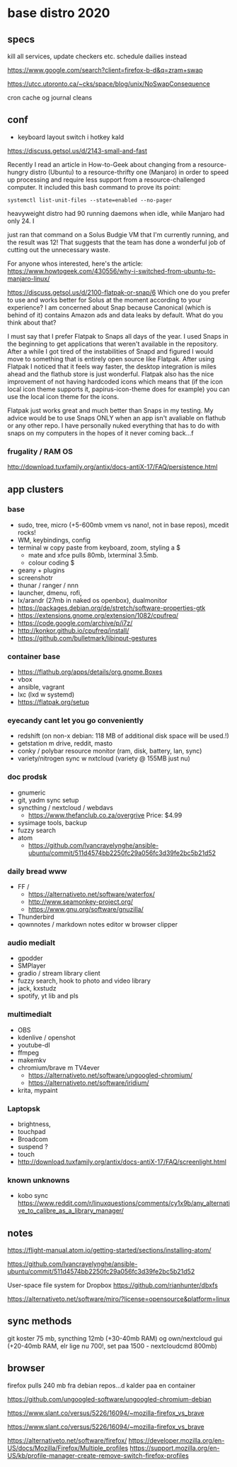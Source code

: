 base distro 2020 
================

## specs

kill all services, update checkers etc. schedule dailies instead

https://www.google.com/search?client=firefox-b-d&q=zram+swap

https://utcc.utoronto.ca/~cks/space/blog/unix/NoSwapConsequence

cron cache og journal cleans 

## conf

* keyboard layout switch i hotkey kald

https://discuss.getsol.us/d/2143-small-and-fast

Recently I read an article in How-to-Geek about changing from a resource-hungry distro (Ubuntu) to a resource-thrifty one (Manjaro) in order to speed up processing and require less support from a resource-challenged computer. It included this bash command to prove its point:

	systemctl list-unit-files --state=enabled --no-pager

heavyweight distro had 90 running daemons when idle, while Manjaro had only 24. I

just ran that command on a Solus Budgie VM that I'm currently running, and the result was 12! That suggests that the team has done a wonderful job of cutting out the unnecessary waste.

For anyone whos interested, here's the article: https://www.howtogeek.com/430556/why-i-switched-from-ubuntu-to-manjaro-linux/

https://discuss.getsol.us/d/2100-flatpak-or-snap/6
Which one do you prefer to use and works better for Solus at the moment according to your experience? I am concerned about Snap because Canonical (which is behind of it) contains Amazon ads and data leaks by default. What do you think about that?

I must say that I prefer Flatpak to Snaps all days of the year. I used Snaps in the beginning to get applications that weren't available in the repository. After a while I got tired of the instabilities of Snapd and figured I would move to something that is entirely open source like Flatpak. After using Flatpak I noticed that it feels way faster, the desktop integration is miles ahead and the flathub store is just wonderful. Flatpak also has the nice improvement of not having hardcoded icons which means that (if the icon local icon theme supports it, papirus-icon-theme does for example) you can use the local icon theme for the icons.

Flatpak just works great and much better than Snaps in my testing. My advice would be to use Snaps ONLY when an app isn't avaliable on flathub or any other repo. I have personally nuked everything that has to do with snaps on my computers in the hopes of it never coming back...f

### frugality / RAM OS

http://download.tuxfamily.org/antix/docs-antiX-17/FAQ/persistence.html

## app clusters

### base
* sudo, tree, micro (+5-600mb vmem vs nano!, not in base repos), mcedit rocks!
* WM, keybindings, config
* terminal w copy paste from keyboard, zoom, styling a $
	* mate and xfce pulls 80mb, lxterminal 3.5mb.  
	* colour coding $ 
* geany + plugins
* screenshotr
* thunar / ranger / nnn
* launcher, dmenu, rofi, 
* lx/arandr (27mb in naked os openbox), dualmonitor
* https://packages.debian.org/de/stretch/software-properties-gtk
* https://extensions.gnome.org/extension/1082/cpufreq/
* https://code.google.com/archive/p/i7z/
* http://konkor.github.io/cpufreq/install/ 
* https://github.com/bulletmark/libinput-gestures

### container base
* https://flathub.org/apps/details/org.gnome.Boxes
* vbox
* ansible, vagrant
* lxc (lxd w systemd)
* https://flatpak.org/setup


### eyecandy cant let you go conveniently
* redshift (on non-x debian: 118 MB of additional disk space will be used.!)
* getstation m drive, reddit, masto
* conky / polybar resource monitor (ram, disk, battery, lan, sync) 
* variety/nitrogen sync w nxtcloud (variety @ 155MB just nu)

### doc prodsk
* gnumeric
* git, yadm sync setup
* syncthing / nextcloud / webdavs
	* https://www.thefanclub.co.za/overgrive Price: $4.99
* sysimage tools, backup
* fuzzy search  
* atom
	* https://github.com/lvancrayelynghe/ansible-ubuntu/commit/511d4574bb2250fc29a056fc3d39fe2bc5b21d52

### daily bread www 
* FF / 
	* https://alternativeto.net/software/waterfox/
	* http://www.seamonkey-project.org/
	* https://www.gnu.org/software/gnuzilla/
* Thunderbird
* qownnotes / markdown notes editor w browser clipper
 
### audio medialt
* gpodder
* SMPlayer
* gradio / stream library client
* fuzzy search, hook to photo and video library
* jack, kxstudz
* spotify, yt lib and pls

### multimedialt
* OBS
* kdenlive / openshot
* youtube-dl
* ffmpeg
* makemkv
* chromium/brave m TV4ever
	* https://alternativeto.net/software/ungoogled-chromium/
	* https://alternativeto.net/software/iridium/
* krita, mypaint

### Laptopsk
* brightness, 
* touchpad
* Broadcom
* suspend ?
* touch
* http://download.tuxfamily.org/antix/docs-antiX-17/FAQ/screenlight.html

### known unknowns
* kobo sync https://www.reddit.com/r/linuxquestions/comments/cy1x9b/any_alternative_to_calibre_as_a_library_manager/

## notes

https://flight-manual.atom.io/getting-started/sections/installing-atom/

https://github.com/lvancrayelynghe/ansible-ubuntu/commit/511d4574bb2250fc29a056fc3d39fe2bc5b21d52

User-space file system for Dropbox
https://github.com/rianhunter/dbxfs

https://alternativeto.net/software/miro/?license=opensource&platform=linux

## sync methods
git koster 75 mb, 
syncthing 12mb (+30-40mb RAM) og own/nextcloud gui (+20-40mb RAM, elr lige nu 700!, set paa 1500 - nextcloudcmd 800mb)

## browser

firefox pulls 240 mb fra debian repos...d kalder paa en container

https://github.com/ungoogled-software/ungoogled-chromium-debian

https://www.slant.co/versus/5226/16094/~mozilla-firefox_vs_brave

https://www.slant.co/versus/5226/16094/~mozilla-firefox_vs_brave

https://alternativeto.net/software/firefox/
https://developer.mozilla.org/en-US/docs/Mozilla/Firefox/Multiple_profiles
https://support.mozilla.org/en-US/kb/profile-manager-create-remove-switch-firefox-profiles
